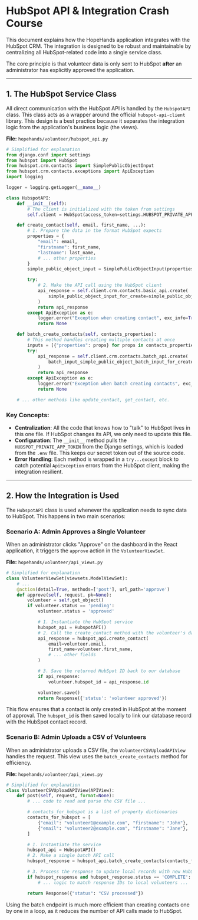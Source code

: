 # HubSpot API & Integration Crash Course

This document explains how the HopeHands application integrates with the HubSpot CRM. The integration is designed to be robust and maintainable by centralizing all HubSpot-related code into a single service class.

The core principle is that volunteer data is only sent to HubSpot **after** an administrator has explicitly approved the application.

---

## 1. The HubSpot Service Class

All direct communication with the HubSpot API is handled by the `HubspotAPI` class. This class acts as a wrapper around the official `hubspot-api-client` library. This design is a best practice because it separates the integration logic from the application's business logic (the views).

**File:** `hopehands/volunteer/hubspot_api.py`

```python
# Simplified for explanation
from django.conf import settings
from hubspot import HubSpot
from hubspot.crm.contacts import SimplePublicObjectInput
from hubspot.crm.contacts.exceptions import ApiException
import logging

logger = logging.getLogger(__name__)

class HubspotAPI:
    def __init__(self):
        # The client is initialized with the token from settings
        self.client = HubSpot(access_token=settings.HUBSPOT_PRIVATE_APP_TOKEN)

    def create_contact(self, email, first_name, ...):
        # 1. Prepare the data in the format HubSpot expects
        properties = {
            "email": email,
            "firstname": first_name,
            "lastname": last_name,
            # ... other properties
        }
        simple_public_object_input = SimplePublicObjectInput(properties=properties)

        try:
            # 2. Make the API call using the HubSpot client
            api_response = self.client.crm.contacts.basic_api.create(
                simple_public_object_input_for_create=simple_public_object_input
            )
            return api_response
        except ApiException as e:
            logger.error("Exception when creating contact", exc_info=True)
            return None

    def batch_create_contacts(self, contacts_properties):
        # This method handles creating multiple contacts at once
        inputs = [{"properties": props} for props in contacts_properties]
        try:
            api_response = self.client.crm.contacts.batch_api.create(
                batch_input_simple_public_object_batch_input_for_create={"inputs": inputs}
            )
            return api_response
        except ApiException as e:
            logger.error("Exception when batch creating contacts", exc_info=True)
            return None

    # ... other methods like update_contact, get_contact, etc.
```

### Key Concepts:

-   **Centralization**: All the code that knows how to "talk" to HubSpot lives in this one file. If HubSpot changes its API, we only need to update this file.
-   **Configuration**: The `__init__` method pulls the `HUBSPOT_PRIVATE_APP_TOKEN` from the Django settings, which is loaded from the `.env` file. This keeps our secret token out of the source code.
-   **Error Handling**: Each method is wrapped in a `try...except` block to catch potential `ApiException` errors from the HubSpot client, making the integration resilient.

---

## 2. How the Integration is Used

The `HubspotAPI` class is used whenever the application needs to sync data to HubSpot. This happens in two main scenarios:

### Scenario A: Admin Approves a Single Volunteer

When an administrator clicks "Approve" on the dashboard in the React application, it triggers the `approve` action in the `VolunteerViewSet`.

**File:** `hopehands/volunteer/api_views.py`

```python
# Simplified for explanation
class VolunteerViewSet(viewsets.ModelViewSet):
    # ...
    @action(detail=True, methods=['post'], url_path='approve')
    def approve(self, request, pk=None):
        volunteer = self.get_object()
        if volunteer.status == 'pending':
            volunteer.status = 'approved'

            # 1. Instantiate the HubSpot service
            hubspot_api = HubspotAPI()
            # 2. Call the create_contact method with the volunteer's data
            api_response = hubspot_api.create_contact(
                email=volunteer.email,
                first_name=volunteer.first_name,
                # ... other fields
            )

            # 3. Save the returned HubSpot ID back to our database
            if api_response:
                volunteer.hubspot_id = api_response.id

            volunteer.save()
            return Response({'status': 'volunteer approved'})
```
This flow ensures that a contact is only created in HubSpot at the moment of approval. The `hubspot_id` is then saved locally to link our database record with the HubSpot contact record.

### Scenario B: Admin Uploads a CSV of Volunteers

When an administrator uploads a CSV file, the `VolunteerCSVUploadAPIView` handles the request. This view uses the `batch_create_contacts` method for efficiency.

**File:** `hopehands/volunteer/api_views.py`

```python
# Simplified for explanation
class VolunteerCSVUploadAPIView(APIView):
    def post(self, request, format=None):
        # ... code to read and parse the CSV file ...

        # contacts_for_hubspot is a list of property dictionaries
        contacts_for_hubspot = [
            {"email": "volunteer1@example.com", "firstname": "John"},
            {"email": "volunteer2@example.com", "firstname": "Jane"},
        ]

        # 1. Instantiate the service
        hubspot_api = HubspotAPI()
        # 2. Make a single batch API call
        hubspot_response = hubspot_api.batch_create_contacts(contacts_for_hubspot)

        # 3. Process the response to update local records with new HubSpot IDs
        if hubspot_response and hubspot_response.status == 'COMPLETE':
            # ... logic to match response IDs to local volunteers ...

        return Response({"status": "CSV processed"})
```
Using the batch endpoint is much more efficient than creating contacts one by one in a loop, as it reduces the number of API calls made to HubSpot.
